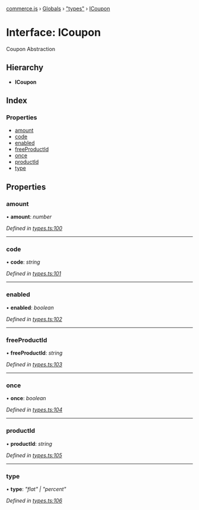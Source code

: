 [commerce.js](../README.md) › [Globals](../globals.md) › ["types"](../modules/_types_.md) › [ICoupon](_types_.icoupon.md)

# Interface: ICoupon

Coupon Abstraction

## Hierarchy

* **ICoupon**

## Index

### Properties

* [amount](_types_.icoupon.md#amount)
* [code](_types_.icoupon.md#code)
* [enabled](_types_.icoupon.md#enabled)
* [freeProductId](_types_.icoupon.md#freeproductid)
* [once](_types_.icoupon.md#once)
* [productId](_types_.icoupon.md#productid)
* [type](_types_.icoupon.md#type)

## Properties

###  amount

• **amount**: *number*

*Defined in [types.ts:100](https://github.com/shopjs/commerce.js/blob/bdc45b5/src/types.ts#L100)*

___

###  code

• **code**: *string*

*Defined in [types.ts:101](https://github.com/shopjs/commerce.js/blob/bdc45b5/src/types.ts#L101)*

___

###  enabled

• **enabled**: *boolean*

*Defined in [types.ts:102](https://github.com/shopjs/commerce.js/blob/bdc45b5/src/types.ts#L102)*

___

###  freeProductId

• **freeProductId**: *string*

*Defined in [types.ts:103](https://github.com/shopjs/commerce.js/blob/bdc45b5/src/types.ts#L103)*

___

###  once

• **once**: *boolean*

*Defined in [types.ts:104](https://github.com/shopjs/commerce.js/blob/bdc45b5/src/types.ts#L104)*

___

###  productId

• **productId**: *string*

*Defined in [types.ts:105](https://github.com/shopjs/commerce.js/blob/bdc45b5/src/types.ts#L105)*

___

###  type

• **type**: *"flat" | "percent"*

*Defined in [types.ts:106](https://github.com/shopjs/commerce.js/blob/bdc45b5/src/types.ts#L106)*
